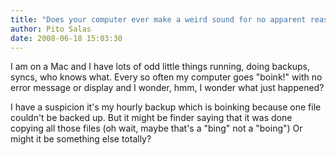 ```yaml
---
title: "Does your computer ever make a weird sound for no apparent reason?"
author: Pito Salas
date: 2008-06-18 15:03:30
---
```



I am on a Mac and I have lots of odd little things running, doing backups,
syncs, who knows what. Every so often my computer goes "boink!" with no error
message or display and I wonder, hmm, I wonder what just happened?

I have a suspicion it's my hourly backup which is boinking because one file
couldn't be backed up. But it might be finder saying that it was done copying
all those files (oh wait, maybe that's a "bing" not a "boing") Or might it be
something else totally?



